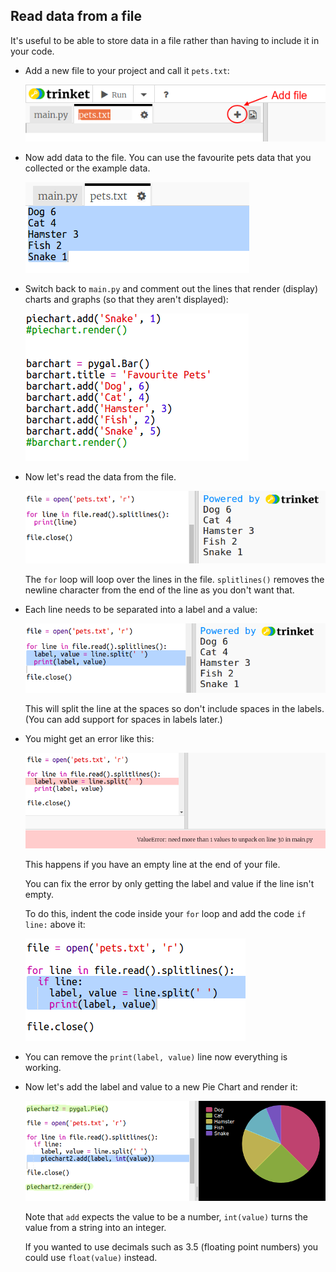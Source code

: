 ## Read data from a file

It's useful to be able to store data in a file rather than having to include it in your code.



+ Add a new file to your project and call it `pets.txt`:

  ![screenshot](images/pets-file.png)

+ Now add data to the file. You can use the favourite pets data that you collected or the example data.

  ![screenshot](images/pets-data.png)

+ Switch back to `main.py` and comment out the lines that render (display) charts and graphs (so that they aren't displayed):

  ![screenshot](images/pets-comment.png)

+ Now let's read the data from the file.

  ![screenshot](images/pets-read.png)

  The `for` loop will loop over the lines in the file. `splitlines()` removes the newline character from the end of the line as you don't want that.

+ Each line needs to be separated into a label and a value:

  ![screenshot](images/pets-split.png)

  This will split the line at the spaces so don't include spaces in the labels. (You can add support for spaces in labels later.)

+ You might get an error like this:

  ![screenshot](images/pets-error.png)

  This happens if you have an empty line at the end of your file.

  You can fix the error by only getting the label and value if the line isn't empty.

  To do this, indent the code inside your `for` loop and add the code `if line:` above it:

  ![screenshot](images/pets-fix.png)

+ You can remove the `print(label, value)` line now everything is working.

+ Now let's add the label and value to a new Pie Chart and render it:

  ![screenshot](images/pets-pie2.png)

  Note that `add` expects the value to be a number, `int(value)` turns the value from a string into an integer.

  If you wanted to use decimals such as 3.5 (floating point numbers) you could use `float(value)` instead.




